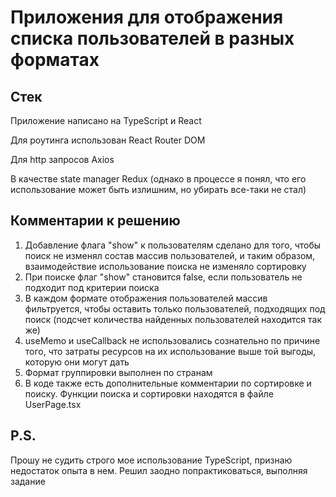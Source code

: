 # Приложения для отображения списка пользователей в разных форматах

## Стек
Приложение написано на TypeScript и React

Для роутинга использован React Router DOM

Для http запросов Axios

В качестве state manager Redux (однако в процессе я понял,
что его использование может быть излишним, но убирать
все-таки не стал)

## Комментарии к решению

1. Добавление флага "show" к пользователям сделано для того, 
чтобы поиск не изменял состав массив пользователей, и таким образом,
взаимодействие использование поиска не изменяло сортировку
2. При поиске флаг "show" становится false, если пользователь не
подходит под критерии поиска
3. В каждом формате отображения пользователей массив фильтруется,
чтобы оставить только пользователей, подходящих под 
поиск (подсчет количества найденных пользователей находится так же)
4. useMemo и useCallback не использовались сознательно по причине того,
что затраты ресурсов на их использование выше той выгоды, которую
они могут дать
5. Формат группировки выполнен по странам
6. В коде также есть дополнительные комментарии по сортировке и поиску.
Функции поиска и сортировки находятся в файле UserPage.tsx

## P.S.
Прошу не судить строго мое использование TypeScript, 
признаю недостаток опыта в нем. Решил заодно попрактиковаться, выполняя задание